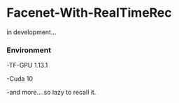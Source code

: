 # Facenet-With-RealTimeRec
in development...

### Environment
-TF-GPU 1.13.1

-Cuda 10

-and more....so lazy to recall it.
